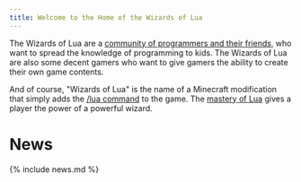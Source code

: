 ```yaml
---
title: Welcome to the Home of the Wizards of Lua
---
```

The Wizards of Lua are a [community of programmers and their friends](/members/),
who want to spread the knowledge of programming to kids.
The Wizards of Lua are also some decent gamers
who want to give gamers the ability to create their own game contents.

And of course, "Wizards of Lua" is the name of a Minecraft
modification that simply adds the [/lua&nbsp;command](/lua-command/) to the game.
The [mastery of Lua](/introduction/) gives a player the power of a powerful wizard.


# News
{% include news.md %}
